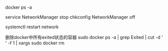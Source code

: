 
docker ps -a

service NetworkManager stop
chkconfig NetworkManager off

systemctl restart network

删除docker中所有exited状态的容器
sudo docker ps -a | grep Exited | cut -d ' ' -f 1 | xargs sudo docker rm
